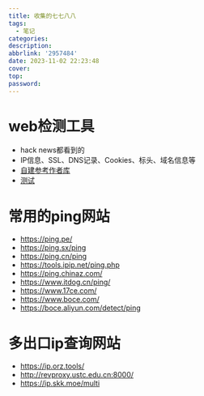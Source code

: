 ```yaml
---
title: 收集的七七八八
tags:
  - 笔记
categories:
description:  
abbrlink: '2957484'
date: 2023-11-02 22:23:48
cover:
top:
password:
---
```


# web检测工具

- hack news都看到的
- IP信息、SSL、DNS记录、Cookies、标头、域名信息等
- [自建参考作者库](https://github.com/lissy93/web-check)
- [测试](https://web-check.xyz/)

# 常用的ping网站

- https://ping.pe/
- https://ping.sx/ping
- https://ping.cn/ping
- https://tools.ipip.net/ping.php
- https://ping.chinaz.com/
- https://www.itdog.cn/ping/
- https://www.17ce.com/
- https://www.boce.com/
- https://boce.aliyun.com/detect/ping

# 多出口ip查询网站

- https://ip.orz.tools/
- http://revproxy.ustc.edu.cn:8000/
- https://ip.skk.moe/multi